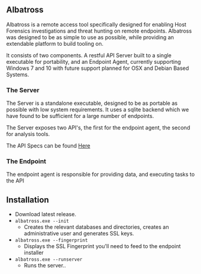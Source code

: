 ## Albatross

Albatross is a remote access tool specifically designed for enabling Host Forensics investigations and threat hunting on remote endpoints. Albatross was designed to be as simple to use as possible, while providing an extendable platform to build tooling on. 

It consists of two components. A restful API Server built to a single executable for portability, and an Endpoint Agent, currently supporting Windows 7 and 10 with future support planned for OSX and Debian Based Systems.

### The Server

The Server is a standalone executable, designed to be as portable as possible with low system requirements. It uses a sqlite backend which we have found to be sufficient for a large number of endpoints.

The Server exposes two API's, the first for the endpoint agent, the second for analysis tools.

The API Specs can be found [Here](swagger/index.html)


### The Endpoint

The endpoint agent is responsible for providing data, and executing tasks to the API


## Installation

- Download latest release.
- `albatross.exe --init`
    - Creates the relevant databases and directories, creates an administrative user and generates SSL keys.
- `albatross.exe --fingerprint`
    - Displays the SSL Fingerprint you'll need to feed to the endpoint installer
- `albatross.exe --runserver`
    - Runs the server..
